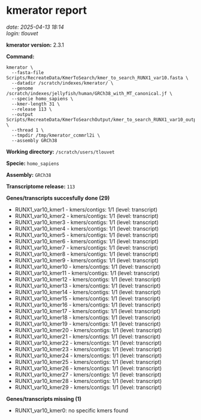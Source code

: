 # kmerator report
*date: 2025-04-13 18:14*  
*login: tlouvet*

**kmerator version:** 2.3.1

**Command:**

```
kmerator \
  --fasta-file Scripts/RecreateData/KmerToSearch/kmer_to_search_RUNX1_var10.fasta \
  --datadir /scratch/indexes/kmerator/ \
  --genome /scratch/indexes/jellyfish/human/GRCh38_with_MT_canonical.jf \
  --specie homo_sapiens \
  --kmer-length 31 \
  --release 113 \
  --output Scripts/RecreateData/KmerToSearchOutput/kmer_to_search_RUNX1_var10_output \
  --thread 1 \
  --tmpdir /tmp/kmerator_ccmmrl2i \
  --assembly GRCh38
```

**Working directory:** `/scratch/users/tlouvet`

**Specie:** `homo_sapiens`

**Assembly:** `GRCh38`

**Transcriptome release:** `113`

**Genes/transcripts succesfully done (29)**

- RUNX1_var10_kmer1 - kmers/contigs: 1/1 (level: transcript)
- RUNX1_var10_kmer2 - kmers/contigs: 1/1 (level: transcript)
- RUNX1_var10_kmer3 - kmers/contigs: 1/1 (level: transcript)
- RUNX1_var10_kmer4 - kmers/contigs: 1/1 (level: transcript)
- RUNX1_var10_kmer5 - kmers/contigs: 1/1 (level: transcript)
- RUNX1_var10_kmer6 - kmers/contigs: 1/1 (level: transcript)
- RUNX1_var10_kmer7 - kmers/contigs: 1/1 (level: transcript)
- RUNX1_var10_kmer8 - kmers/contigs: 1/1 (level: transcript)
- RUNX1_var10_kmer9 - kmers/contigs: 1/1 (level: transcript)
- RUNX1_var10_kmer10 - kmers/contigs: 1/1 (level: transcript)
- RUNX1_var10_kmer11 - kmers/contigs: 1/1 (level: transcript)
- RUNX1_var10_kmer12 - kmers/contigs: 1/1 (level: transcript)
- RUNX1_var10_kmer13 - kmers/contigs: 1/1 (level: transcript)
- RUNX1_var10_kmer14 - kmers/contigs: 1/1 (level: transcript)
- RUNX1_var10_kmer15 - kmers/contigs: 1/1 (level: transcript)
- RUNX1_var10_kmer16 - kmers/contigs: 1/1 (level: transcript)
- RUNX1_var10_kmer17 - kmers/contigs: 1/1 (level: transcript)
- RUNX1_var10_kmer18 - kmers/contigs: 1/1 (level: transcript)
- RUNX1_var10_kmer19 - kmers/contigs: 1/1 (level: transcript)
- RUNX1_var10_kmer20 - kmers/contigs: 1/1 (level: transcript)
- RUNX1_var10_kmer21 - kmers/contigs: 1/1 (level: transcript)
- RUNX1_var10_kmer22 - kmers/contigs: 1/1 (level: transcript)
- RUNX1_var10_kmer23 - kmers/contigs: 1/1 (level: transcript)
- RUNX1_var10_kmer24 - kmers/contigs: 1/1 (level: transcript)
- RUNX1_var10_kmer25 - kmers/contigs: 1/1 (level: transcript)
- RUNX1_var10_kmer26 - kmers/contigs: 1/1 (level: transcript)
- RUNX1_var10_kmer27 - kmers/contigs: 1/1 (level: transcript)
- RUNX1_var10_kmer28 - kmers/contigs: 1/1 (level: transcript)
- RUNX1_var10_kmer29 - kmers/contigs: 1/1 (level: transcript)


**Genes/transcripts missing (1)**

- RUNX1_var10_kmer0: no specific kmers found
